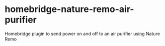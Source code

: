 # homebridge-nature-remo-air-purifier
 Homebridge plugin to send power on and off to an air purifier using Nature Remo
